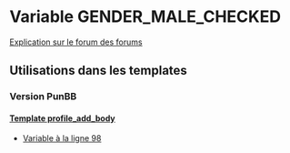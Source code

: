 # Variable GENDER_MALE_CHECKED
[Explication sur le forum des forums](http://forum.forumactif.com/t294113-listing-des-variables#GENDER_MALE_CHECKED)

## Utilisations dans les templates

### Version PunBB

#### [Template profile_add_body](punbb/profile_add_body.md)
* [Variable à la ligne 98](../punbb/profile_add_body.tpl#L98)
